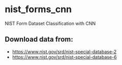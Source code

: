 # nist_forms_cnn
NIST Form Dataset Classification with CNN

## Download data from:

- https://www.nist.gov/srd/nist-special-database-2
- https://www.nist.gov/srd/nist-special-database-6

